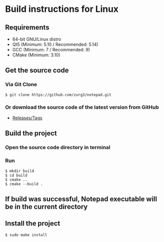 # Build instructions for Linux
## Requirements
- 64-bit GNU/Linux distro
- Qt5 (Minimum: 5.10 / Recommended: 5.14)
- GCC (Minimum: 7 / Recommended: 9)
- CMake (Minimum: 3.10)

## Get the source code
### Via Git Clone
```
$ git clone https://github.com/zurg3/notepad.git
```

### Or download the source code of the latest version from GitHub
- [Releases/Tags](https://github.com/zurg3/notepad/tags)

## Build the project
### Open the source code directory in terminal

### Run
```
$ mkdir build
$ cd build
$ cmake ..
$ cmake --build .
```

## If build was successful, Notepad executable will be in the current directory

## Install the project
```
$ sudo make install
```
